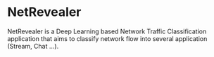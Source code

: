 # NetRevealer
NetRevealer is a Deep Learning based Network Traffic Classification application that aims to classify network flow into several application (Stream, Chat ...).
